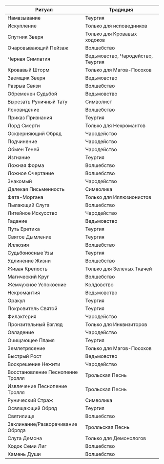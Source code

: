 | Ритуал | Традиция |
| ---- | ---- |
| Намазывание | Теургия |
| Искупление | Только для исповедников |
| Спутник Зверя | Только для Кровавых ходоков |
| Очаровывающий Пейзаж | Волшебство |
| Черная Симпатия | Ведьмовство, Чародейство, Теургия |
| Кровавый Шторм | Только для Магов-Посохов |
| Заемщик Зверя | Ведьмовство |
| Разрыв Связи | Волшебство |
| Обременен Судьбой | Ведьмовство |
| Вырезать Руничный Тату | Символист |
| Ясновидение | Волшебство |
| Приказ Признания | Теургия |
| Лорд Смерти | Только для Некромантов |
| Оскверняющий Обряд | Чародейство |
| Подчинение | Чародейство |
| Обмен Теней | Чародейство |
| Изгнание | Теургия |
| Ложная Форма | Волшебство |
| Ложное Очертание | Волшебство |
| Знакомый | Чародейство |
| Далекая Письменность | Символика |
| Фата-Моргана | Только для Иллюзионистов |
| Пылающий Слуга | Волшебство |
| Литейное Искусство | Чародейство |
| Гадание | Ведьмовство |
| Путь Еретика | Теургия |
| Святое Дымление | Теургия |
| Иллюзия | Волшебство |
| Судьбоносные Узы | Теургия |
| Удлинение Жизни | Волшебство |
| Живая Крепость | Только для Зеленых Ткачей |
| Магический Круг | Волшебство |
| Жемчужное Успокоение | Колдовство |
| Некромантия | Ведьмовство |
| Оракул | Теургия |
| Покровитель Святой | Теургия |
| Филактерия | Чародейство |
| Пронзительный Взгляд | Только для Инквизиторов |
| Овладение | Чародейство |
| Очищающее Пламя | Теургия |
| Землетрясение | Только для Магов-Посохов |
| Быстрый Рост | Ведьмовство |
| Воскрешение Нежити | Чародейство |
| Восстановление Песнопение Тролля | Трольская Песнь |
| Извлечение Песнопение Тролля | Трольская Песнь |
| Рунический Страж | Символика |
| Освящающий Обряд | Теургия |
| Святилище | Волшебство |
| Заклинание/Разворачивание Обряда | Тролльская Песнь |
| Слуга Демона | Только для Демонологов |
| Ходок Семи Лиг | Волшебство |
| Камень Души | Волшебство |